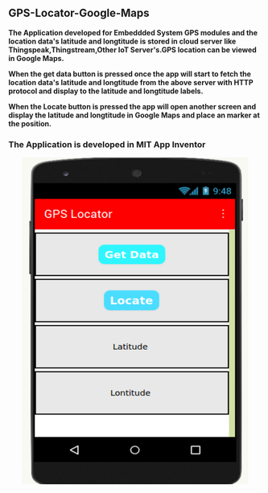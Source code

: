 <h2> <b> GPS-Locator-Google-Maps </h2>

The Application developed for Embeddded System GPS modules and the location data's latitude and longtitude is stored in cloud server like Thingspeak,Thingstream,Other IoT Server's.GPS location can be viewed in Google Maps.

When the get data button is pressed once the app will start to fetch the location data's latitude and longtitude from the above server with HTTP protocol and display to the latitude and longtitude labels.

When the Locate button is pressed the app will open another screen and display the latitude and longtitude in Google Maps and place an marker at the position.

<h3>The Application is developed in MIT App Inventor</h3>

<p align="center">
  <img width="450" height="650" src="https://raw.githubusercontent.com/Prabhuelectro/GPS-Locator-Google-Maps-/master/image/application.png">
</p>
